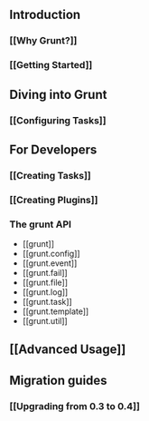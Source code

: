 ## Introduction
### [[Why Grunt?]]
### [[Getting Started]]

## Diving into Grunt
### [[Configuring Tasks]]

## For Developers
### [[Creating Tasks]]
### [[Creating Plugins]]
### The grunt API
* [[grunt]]
* [[grunt.config]]
* [[grunt.event]]
* [[grunt.fail]]
* [[grunt.file]]
* [[grunt.log]]
* [[grunt.task]]
* [[grunt.template]]
* [[grunt.util]]

## [[Advanced Usage]]

## Migration guides
### [[Upgrading from 0.3 to 0.4]]

